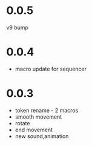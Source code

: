 # 0.0.5
v9 bump

# 0.0.4
- macro update for sequencer

# 0.0.3
- token rename - 2 macros
- smooth movement
- rotate
- end movement
- new sound,animation
